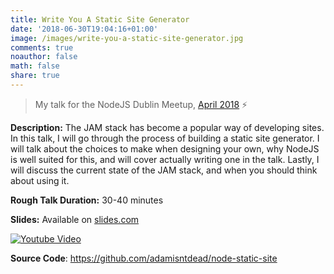 ```yaml
---
title: Write You A Static Site Generator
date: '2018-06-30T19:04:16+01:00'
image: /images/write-you-a-static-site-generator.jpg
comments: true
noauthor: false
math: false
share: true
---
```

> My talk for the NodeJS Dublin Meetup, [April 2018](https://www.meetup.com/Dublin-Node-js-Meetup/events/249736007/) ⚡️

**Description:** The JAM stack has become a popular way of developing sites. 
In this talk, I will go through the process of building a static site generator. 
I will talk about the choices to make when designing your own, why NodeJS is well suited for this, and will cover actually writing one in the talk. 
Lastly, I will discuss the current state of the JAM stack, and when you should think about using it.

**Rough Talk Duration:** 30-40 minutes

**Slides:** Available on [slides.com](https://slides.com/adamkelly-2/deck/#/)

[![Youtube Video](https://i.imgur.com/MptD9wX.png)](https://www.youtube.com/watch?v=aCbqj7FxCwY)

**Source Code**: https://github.com/adamisntdead/node-static-site
